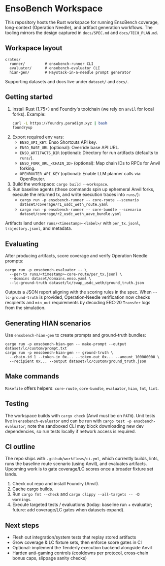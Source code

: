 # EnsoBench Workspace

This repository hosts the Rust workspace for running EnsoBench coverage, long-context (Operation Needle), and artifact generation workflows. The tooling mirrors the design captured in `docs/SPEC.md` and `docs/TECH_PLAN.md`.

## Workspace layout

```
crates/
  runner/         # ensobench-runner CLI
  evaluator/      # ensobench-evaluator CLI
  hian-gen/       # Haystack-in-a-needle prompt generator
```

Supporting datasets and docs live under `dataset/` and `docs/`.

## Getting started

1. Install Rust (1.75+) and Foundry's toolchain (we rely on `anvil` for local forks). Example:
   ```bash
   curl -L https://foundry.paradigm.xyz | bash
   foundryup
   ```
2. Export required env vars:
   - `ENSO_API_KEY`: Enso Shortcuts API key.
   - `ENSO_BASE_URL` (optional): Override base API URL.
   - `ENSO_ARTIFACTS_DIR` (optional): Directory for run artifacts (defaults to `runs/`).
   - `ENSO_FORK_URL_<CHAIN_ID>` (optional): Map chain IDs to RPCs for Anvil forking.
   - `OPENROUTER_API_KEY` (optional): Enable LLM planner calls via OpenRouter.
3. Build the workspace: `cargo build --workspace`.
4. Run baseline agents (these commands spin up ephemeral Anvil forks, execute the returned tx, and write execution traces into `runs/`):
   - `cargo run -p ensobench-runner -- core-route --scenario dataset/coverage/r1_usdc_weth_route.yaml`
   - `cargo run -p ensobench-runner -- core-bundle --scenario dataset/coverage/r2_usdc_weth_aave_bundle.yaml`

Artifacts land under `runs/<timestamp>-<label>/` with `per_tx.jsonl`, `trajectory.jsonl`, and metadata.

## Evaluating

After producing artifacts, score coverage and verify Operation Needle prompts:

```
cargo run -p ensobench-evaluator -- \
  --per-tx runs/<timestamp>-core-route/per_tx.jsonl \
  --domains dataset/domains.enso.yaml \
  --lc-ground-truth dataset/lc/swap_usdc_weth/ground_truth.json
```

Outputs a JSON report aligning with the scoring rules in the spec. When `--lc-ground-truth` is provided, Operation‑Needle verification now checks recipients and `min_out` requirements by decoding ERC‑20 `Transfer` logs from the simulation.

## Generating HIAN scenarios

Use `ensobench-hian-gen` to create prompts and ground-truth bundles:

```
cargo run -p ensobench-hian-gen -- make-prompt --output dataset/lc/custom/prompt.txt
cargo run -p ensobench-hian-gen -- ground-truth \
  --chain-id 1 --token-in 0x... --token-out 0x... --amount 100000000 \
  --recipient 0x... --output dataset/lc/custom/ground_truth.json
```

## Make commands

`Makefile` offers helpers: `core-route`, `core-bundle`, `evaluator`, `hian`, `fmt`, `lint`.

## Testing

The workspace builds with `cargo check` (Anvil must be on `PATH`). Unit tests live in `ensobench-evaluator` and can be run with `cargo test -p ensobench-evaluator`; note the sandboxed CLI may block downloading new dev dependencies, so run tests locally if network access is required.

## CI outline

The repo ships with `.github/workflows/ci.yml`, which currently builds, lints, runs the baseline route scenario (using Anvil), and evaluates artifacts. Upcoming work is to gate coverage/LC scores once a broader fixture set lands.

1. Check out repo and install Foundry (Anvil).
2. Cache cargo builds.
3. Run `cargo fmt --check` and `cargo clippy --all-targets -- -D warnings`.
4. Execute targeted tests / evaluations (today: baseline run + evaluator; future: add coverage/LC gates when datasets expand).

## Next steps

- Flesh out integration/system tests that replay stored artifacts
- Grow coverage & LC fixture sets, then enforce score gates in CI
- Optional: implement the Tenderly execution backend alongside Anvil
- Harden anti-gaming controls (cooldowns per protocol, cross-chain bonus caps, slippage sanity checks)
